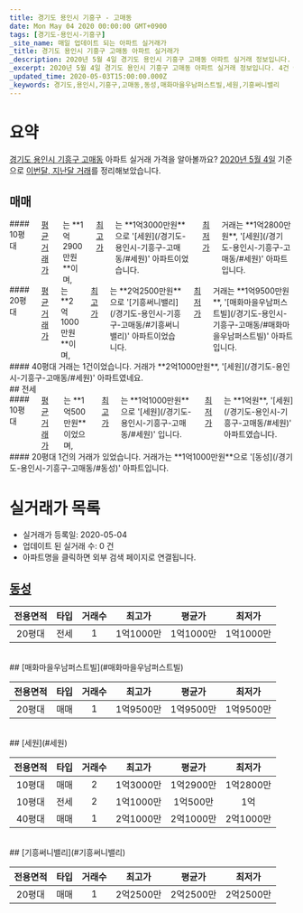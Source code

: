 ```yaml
---
title: 경기도 용인시 기흥구 - 고매동
date: Mon May 04 2020 00:00:00 GMT+0900
tags: [경기도-용인시-기흥구]
_site_name: 매일 업데이트 되는 아파트 실거래가
_title: 경기도 용인시 기흥구 고매동 아파트 실거래가
_description: 2020년 5월 4일 경기도 용인시 기흥구 고매동 아파트 실거래 정보입니다. 4건 아파트 정보가 있습니다.
_excerpt: 2020년 5월 4일 경기도 용인시 기흥구 고매동 아파트 실거래 정보입니다. 4건 아파트 정보가 있습니다.
_updated_time: 2020-05-03T15:00:00.000Z
_keywords: 경기도,용인시,기흥구,고매동,동성,매화마을우남퍼스트빌,세원,기흥써니밸리
---
```





# 요약
<ins>경기도 용인시 기흥구 고매동</ins> 아파트 실거래 가격을 알아볼까요? <ins>2020년 5월 4일</ins> 기준으로 <ins>이번달, 지난달 거래</ins>를 정리해보았습니다.

## 매매
<div class="container">
<div class="six columns" markdown="1">
#### 10평대
<ins>평균 거래가</ins>는 **1억2900만원**이며, <ins>최고가</ins>는 **1억3000만원**으로 '[세원](/경기도-용인시-기흥구-고매동/#세원)' 아파트이었습니다. <ins>최저가</ins> 거래는 **1억2800만원**, '[세원](/경기도-용인시-기흥구-고매동/#세원)' 아파트입니다.
</div>
<div class="six columns" markdown="1">
#### 20평대
<ins>평균 거래가</ins>는 **2억1000만원**이며, <ins>최고가</ins>는 **2억2500만원**으로 '[기흥써니밸리](/경기도-용인시-기흥구-고매동/#기흥써니밸리)' 아파트이었습니다. <ins>최저가</ins> 거래는 **1억9500만원**, '[매화마을우남퍼스트빌](/경기도-용인시-기흥구-고매동/#매화마을우남퍼스트빌)' 아파트입니다.
</div>
</div>
<div class="container">
<div class="twelve columns" markdown="1">
#### 40평대
거래는 1건이었습니다. 거래가 **2억1000만원**, '[세원](/경기도-용인시-기흥구-고매동/#세원)' 아파트였네요.
</div>
</div>
## 전세
<div class="container">
<div class="six columns" markdown="1">
#### 10평대
<ins>평균 거래가</ins>는 **1억500만원**이었으며, <ins>최고가</ins>는 **1억1000만원**으로 '[세원](/경기도-용인시-기흥구-고매동/#세원)' 입니다. <ins>최저가</ins>는 **1억원**, '[세원](/경기도-용인시-기흥구-고매동/#세원)' 아파트였습니다.
</div>
<div class="six columns" markdown="1">
#### 20평대
1건의 거래가 있었습니다. 거래가는 **1억1000만원**으로 '[동성](/경기도-용인시-기흥구-고매동/#동성)' 아파트입니다.
</div>
</div>



# 실거래가 목록
- 실거래가 등록일: 2020-05-04
- 업데이트 된 실거래 수: 0 건
- 아파트명을 클릭하면 외부 검색 페이지로 연결됩니다.

## [동성](#동성)

|전용면적|타입|거래수|최고가|평균가|최저가|
|:---:|:---:|:---:|:---:|:---:|:---:|
|20평대|<span class="deal-type-2">전세</span>|1|1억1000만|1억1000만|1억1000만|

<br/>
## [매화마을우남퍼스트빌](#매화마을우남퍼스트빌)

|전용면적|타입|거래수|최고가|평균가|최저가|
|:---:|:---:|:---:|:---:|:---:|:---:|
|20평대|<span class="deal-type-1">매매</span>|1|1억9500만|1억9500만|1억9500만|

<br/>
## [세원](#세원)

|전용면적|타입|거래수|최고가|평균가|최저가|
|:---:|:---:|:---:|:---:|:---:|:---:|
|10평대|<span class="deal-type-1">매매</span>|2|1억3000만|1억2900만|1억2800만|
|10평대|<span class="deal-type-2">전세</span>|2|1억1000만|1억500만|1억|
|40평대|<span class="deal-type-1">매매</span>|1|2억1000만|2억1000만|2억1000만|

<br/>
## [기흥써니밸리](#기흥써니밸리)

|전용면적|타입|거래수|최고가|평균가|최저가|
|:---:|:---:|:---:|:---:|:---:|:---:|
|20평대|<span class="deal-type-1">매매</span>|1|2억2500만|2억2500만|2억2500만|

<br/>



